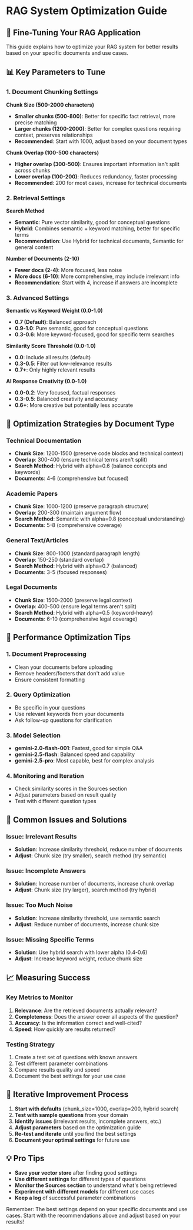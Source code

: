 # RAG System Optimization Guide

## 🎯 Fine-Tuning Your RAG Application

This guide explains how to optimize your RAG system for better results based on your specific documents and use cases.

## 📊 Key Parameters to Tune

### 1. Document Chunking Settings

**Chunk Size (500-2000 characters)**
- **Smaller chunks (500-800)**: Better for specific fact retrieval, more precise matching
- **Larger chunks (1200-2000)**: Better for complex questions requiring context, preserves relationships
- **Recommended**: Start with 1000, adjust based on your document types

**Chunk Overlap (100-500 characters)**
- **Higher overlap (300-500)**: Ensures important information isn't split across chunks
- **Lower overlap (100-200)**: Reduces redundancy, faster processing
- **Recommended**: 200 for most cases, increase for technical documents

### 2. Retrieval Settings

**Search Method**
- **Semantic**: Pure vector similarity, good for conceptual questions
- **Hybrid**: Combines semantic + keyword matching, better for specific terms
- **Recommendation**: Use Hybrid for technical documents, Semantic for general content

**Number of Documents (2-10)**
- **Fewer docs (2-4)**: More focused, less noise
- **More docs (6-10)**: More comprehensive, may include irrelevant info
- **Recommendation**: Start with 4, increase if answers are incomplete

### 3. Advanced Settings

**Semantic vs Keyword Weight (0.0-1.0)**
- **0.7 (Default)**: Balanced approach
- **0.9-1.0**: Pure semantic, good for conceptual questions
- **0.3-0.6**: More keyword-focused, good for specific term searches

**Similarity Score Threshold (0.0-1.0)**
- **0.0**: Include all results (default)
- **0.3-0.5**: Filter out low-relevance results
- **0.7+**: Only highly relevant results

**AI Response Creativity (0.0-1.0)**
- **0.0-0.2**: Very focused, factual responses
- **0.3-0.5**: Balanced creativity and accuracy
- **0.6+**: More creative but potentially less accurate

## 🔧 Optimization Strategies by Document Type

### Technical Documentation
- **Chunk Size**: 1200-1500 (preserve code blocks and technical context)
- **Overlap**: 300-400 (ensure technical terms aren't split)
- **Search Method**: Hybrid with alpha=0.6 (balance concepts and keywords)
- **Documents**: 4-6 (comprehensive but focused)

### Academic Papers
- **Chunk Size**: 1000-1200 (preserve paragraph structure)
- **Overlap**: 200-300 (maintain argument flow)
- **Search Method**: Semantic with alpha=0.8 (conceptual understanding)
- **Documents**: 5-8 (comprehensive coverage)

### General Text/Articles
- **Chunk Size**: 800-1000 (standard paragraph length)
- **Overlap**: 150-250 (standard overlap)
- **Search Method**: Hybrid with alpha=0.7 (balanced)
- **Documents**: 3-5 (focused responses)

### Legal Documents
- **Chunk Size**: 1500-2000 (preserve legal context)
- **Overlap**: 400-500 (ensure legal terms aren't split)
- **Search Method**: Hybrid with alpha=0.5 (keyword-heavy)
- **Documents**: 6-10 (comprehensive legal coverage)

## 🎯 Performance Optimization Tips

### 1. Document Preprocessing
- Clean your documents before uploading
- Remove headers/footers that don't add value
- Ensure consistent formatting

### 2. Query Optimization
- Be specific in your questions
- Use relevant keywords from your documents
- Ask follow-up questions for clarification

### 3. Model Selection
- **gemini-2.0-flash-001**: Fastest, good for simple Q&A
- **gemini-2.5-flash**: Balanced speed and capability
- **gemini-2.5-pro**: Most capable, best for complex analysis

### 4. Monitoring and Iteration
- Check similarity scores in the Sources section
- Adjust parameters based on result quality
- Test with different question types

## 🚨 Common Issues and Solutions

### Issue: Irrelevant Results
- **Solution**: Increase similarity threshold, reduce number of documents
- **Adjust**: Chunk size (try smaller), search method (try semantic)

### Issue: Incomplete Answers
- **Solution**: Increase number of documents, increase chunk overlap
- **Adjust**: Chunk size (try larger), search method (try hybrid)

### Issue: Too Much Noise
- **Solution**: Increase similarity threshold, use semantic search
- **Adjust**: Reduce number of documents, increase chunk size

### Issue: Missing Specific Terms
- **Solution**: Use hybrid search with lower alpha (0.4-0.6)
- **Adjust**: Increase keyword weight, reduce chunk size

## 📈 Measuring Success

### Key Metrics to Monitor
1. **Relevance**: Are the retrieved documents actually relevant?
2. **Completeness**: Does the answer cover all aspects of the question?
3. **Accuracy**: Is the information correct and well-cited?
4. **Speed**: How quickly are results returned?

### Testing Strategy
1. Create a test set of questions with known answers
2. Test different parameter combinations
3. Compare results quality and speed
4. Document the best settings for your use case

## 🔄 Iterative Improvement Process

1. **Start with defaults** (chunk_size=1000, overlap=200, hybrid search)
2. **Test with sample questions** from your domain
3. **Identify issues** (irrelevant results, incomplete answers, etc.)
4. **Adjust parameters** based on the optimization guide
5. **Re-test and iterate** until you find the best settings
6. **Document your optimal settings** for future use

## 💡 Pro Tips

- **Save your vector store** after finding good settings
- **Use different settings** for different types of questions
- **Monitor the Sources section** to understand what's being retrieved
- **Experiment with different models** for different use cases
- **Keep a log** of successful parameter combinations

Remember: The best settings depend on your specific documents and use cases. Start with the recommendations above and adjust based on your results!
